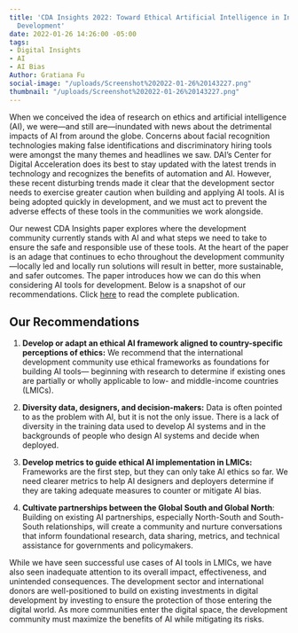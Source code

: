 ```yaml
---
title: 'CDA Insights 2022: Toward Ethical Artificial Intelligence in International
  Development'
date: 2022-01-26 14:26:00 -05:00
tags:
- Digital Insights
- AI
- AI Bias
Author: Gratiana Fu
social-image: "/uploads/Screenshot%202022-01-26%20143227.png"
thumbnail: "/uploads/Screenshot%202022-01-26%20143227.png"
---
```


When we conceived the idea of research on ethics and artificial intelligence (AI), we were—and still are—inundated with news about the detrimental impacts of AI from around the globe. Concerns about facial recognition technologies making false identifications and discriminatory hiring tools were amongst the many themes and headlines we saw. DAI’s Center for Digital Acceleration does its best to stay updated with the latest trends in technology and recognizes the benefits of automation and AI. However, these recent disturbing trends made it clear that the development sector needs to exercise greater caution when building and applying AI tools. AI is being adopted quickly in development, and we must act to prevent the adverse effects of these tools in the communities we work alongside.

<!--more-->

Our newest CDA Insights paper explores where the development community currently stands with AI and what steps we need to take to ensure the safe and responsible use of these tools. At the heart of the paper is an adage that continues to echo throughout the development community—locally led and locally run solutions will result in better, more sustainable, and safer outcomes. The paper introduces how we can do this when considering AI tools for development. Below is a snapshot of our recommendations. Click [here](https://www.dai.com/uploads/ethical-ai.pdf) to read the complete publication.

## Our Recommendations

1. **Develop or adapt an ethical AI framework aligned to country-specific perceptions of ethics:** We recommend that the international development community use ethical frameworks as foundations for building AI tools— beginning with research to determine if existing ones are partially or wholly applicable to low- and middle-income countries (LMICs).

2. **Diversity data, designers, and decision-makers:** Data is often pointed to as the problem with AI, but it is not the only issue. There is a lack of diversity in the training data used to develop AI systems and in the backgrounds of people who design AI systems and decide when deployed.

3. **Develop metrics to guide ethical AI implementation in LMICs:** Frameworks are the first step, but they can only take AI ethics so far. We need clearer metrics to help AI designers and deployers determine if they are taking adequate measures to counter or mitigate AI bias.

4. **Cultivate partnerships between the Global South and Global North**: Building on existing AI partnerships, especially North-South and South-South relationships, will create a community and nurture conversations that inform foundational research, data sharing, metrics, and technical assistance for governments and policymakers.

While we have seen successful use cases of AI tools in LMICs, we have also seen inadequate attention to its overall impact, effectiveness, and unintended consequences. The development sector and international donors are well-positioned to build on existing investments in digital development by investing to ensure the protection of those entering the digital world. As more communities enter the digital space, the development community must maximize the benefits of AI while mitigating its risks.